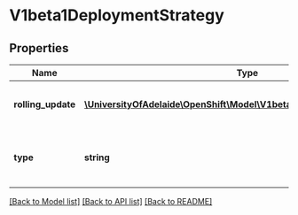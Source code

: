 # V1beta1DeploymentStrategy

## Properties
Name | Type | Description | Notes
------------ | ------------- | ------------- | -------------
**rolling_update** | [**\UniversityOfAdelaide\OpenShift\Model\V1beta1RollingUpdateDeployment**](V1beta1RollingUpdateDeployment.md) | Rolling update config params. Present only if DeploymentStrategyType &#x3D; RollingUpdate. | [optional] 
**type** | **string** | Type of deployment. Can be \&quot;Recreate\&quot; or \&quot;RollingUpdate\&quot;. Default is RollingUpdate. | [optional] 

[[Back to Model list]](../README.md#documentation-for-models) [[Back to API list]](../README.md#documentation-for-api-endpoints) [[Back to README]](../README.md)


